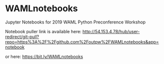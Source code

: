 # WAMLnotebooks
Jupyter Notebooks for 2019 WAML Python Preconference Workshop

Notebook puller link is available here: http://54.153.4.78/hub/user-redirect/git-pull?repo=https%3A%2F%2Fgithub.com%2Foutpw%2FWAMLnotebooks&app=notebook 

or here: https://bit.ly/WAMLnotebooks
